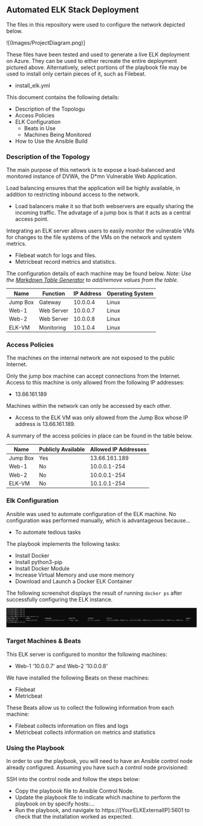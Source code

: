 ## Automated ELK Stack Deployment

The files in this repository were used to configure the network depicted below.

![(Images/ProjectDiagram.png)]

These files have been tested and used to generate a live ELK deployment on Azure. They can be used to either recreate the entire deployment pictured above. Alternatively, select portions of the playbook file may be used to install only certain pieces of it, such as Filebeat.

  - install_elk.yml

This document contains the following details:
- Description of the Topologu
- Access Policies
- ELK Configuration
  - Beats in Use
  - Machines Being Monitored
- How to Use the Ansible Build


### Description of the Topology

The main purpose of this network is to expose a load-balanced and monitored instance of DVWA, the D*mn Vulnerable Web Application.

Load balancing ensures that the application will be highly available, in addition to restricting inbound access to the network.
- Load balancers make it so that both webservers are equally sharing the incoming traffic. The advatage of a jump box is that it acts as a central access point.

Integrating an ELK server allows users to easily monitor the vulnerable VMs for changes to the file systems of the VMs on the network and system metrics.
- Filebeat watch for logs and files.
- Metricbeat record metrics and statistics.

The configuration details of each machine may be found below.
_Note: Use the [Markdown Table Generator](http://www.tablesgenerator.com/markdown_tables) to add/remove values from the table_.

| Name     | Function   | IP Address | Operating System |
|----------|------------|------------|------------------|
| Jump Box | Gateway    | 10.0.0.4   | Linux            |
| Web-1    | Web Server | 10.0.0.7   | Linux            |
| Web-2    | Web Server | 10.0.0.8   | Linux            |
| ELK-VM   | Monitoring | 10.1.0.4   | Linux            |

### Access Policies

The machines on the internal network are not exposed to the public Internet. 

Only the jump box machine can accept connections from the Internet. Access to this machine is only allowed from the following IP addresses:
- 13.66.161.189

Machines within the network can only be accessed by each other.
- Access to the ELK VM was only allowed from the Jump Box whose IP address is 13.66.161.189.

A summary of the access policies in place can be found in the table below.

| Name     | Publicly Available | Allowed IP Addresses |
|----------|--------------------|----------------------|
| Jump Box | Yes                | 13.66.161.189        |
| Web-1    | No                 | 10.0.0.1-254         |
| Web-2    | No                 | 10.0.0.1-254         |
| ELK-VM   | No                 | 10.1.0.1-254         |

### Elk Configuration

Ansible was used to automate configuration of the ELK machine. No configuration was performed manually, which is advantageous because...
- To automate tedious tasks

The playbook implements the following tasks:
- Install Docker
- Install python3-pip
- Install Docker Module
- Increase Virtual Memory and use more memory
- Download and Launch a Docker ELK Container

The following screenshot displays the result of running `docker ps` after successfully configuring the ELK instance.

![](Images/docker_ps_output.png)

### Target Machines & Beats
This ELK server is configured to monitor the following machines:
- Web-1 '10.0.0.7' and Web-2 '10.0.0.8'

We have installed the following Beats on these machines:
- Filebeat
- Metricbeat

These Beats allow us to collect the following information from each machine:
- Filebeat collects information on files and logs
- Metricbeat collects information on metrics and statistics

### Using the Playbook
In order to use the playbook, you will need to have an Ansible control node already configured. Assuming you have such a control node provisioned: 

SSH into the control node and follow the steps below:
- Copy the playbook file to Ansible Control Node.
- Update the playbook file to indicate which machine to perform the playbook on by specify hosts:...
- Run the playbook, and navigate to https://[YourELKExternalIP]:5601 to check that the installation worked as expected.
